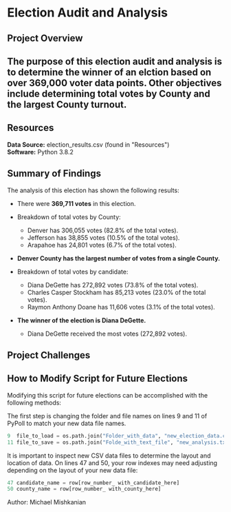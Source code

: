 # Election Audit and Analysis

## Project Overview
The purpose of this election audit and analysis is to determine the winner of an elction based on over 369,000 voter data points. Other objectives include determining total votes by County and the largest County turnout.
---

## Resources
**Data Source:** election_results.csv (found in "Resources")  
**Software:** Python 3.8.2

## Summary of Findings
The analysis of this election has shown the following results:
- There were **369,711 votes** in this election.
- Breakdown of total votes by County:
  - Denver has 306,055 votes (82.8% of the total votes).
  - Jefferson has 38,855 votes (10.5% of the total votes).
  - Arapahoe has 24,801 votes (6.7% of the total votes).
- **Denver County has the largest number of votes from a single County.**

- Breakdown of total votes by candidate:
  - Diana DeGette has 272,892 votes (73.8% of the total votes).
  - Charles Casper Stockham has 85,213 votes (23.0% of the total votes).
  - Raymon Anthony Doane has 11,606 votes (3.1% of the total votes).
- **The winner of the election is Diana DeGette.**
  - Diana DeGette received the most votes (272,892 votes).

## Project Challenges

## How to Modify Script for Future Elections
Modifying this script for future elections can be accomplished with the following methods:

The first step is changing the folder and file names on lines 9 and 11 of PyPoll to match your new data file names.
```python
9  file_to_load = os.path.join("Folder_with_data", "new_election_data.csv")
11 file_to_save = os.path.join("Folde_with_text_file", "new_analysis.txt")
```
It is important to inspect new CSV data files to determine the layout and location of data. On lines 47 and 50, your row indexes may need adjusting depending on the layout of your new data file:
```python
47 candidate_name = row[row_number_ with_candidate_here]
50 county_name = row[row_number_ with_county_here]
```
Author: Michael Mishkanian
